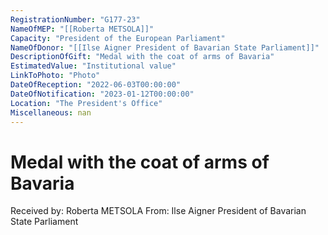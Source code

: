 ```yaml
---
RegistrationNumber: "G177-23"
NameOfMEP: "[[Roberta METSOLA]]"
Capacity: "President of the European Parliament"
NameOfDonor: "[[Ilse Aigner President of Bavarian State Parliament]]"
DescriptionOfGift: "Medal with the coat of arms of Bavaria"
EstimatedValue: "Institutional value"
LinkToPhoto: "Photo"
DateOfReception: "2022-06-03T00:00:00"
DateOfNotification: "2023-01-12T00:00:00"
Location: "The President's Office"
Miscellaneous: nan
---
```


# Medal with the coat of arms of Bavaria

Received by: Roberta METSOLA
From: Ilse Aigner President of Bavarian State Parliament
